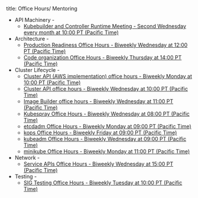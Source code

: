 title: Office Hours/ Mentoring

* API Machinery - 
    * [Kubebuilder and Controller Runtime Meeting - Second Wednesday every month at 10:00 PT (Pacific Time)](https://docs.google.com/document/d/1Ih-2cgg1bUrLwLVTB9tADlPcVdgnuMNBGbUl4D-0TIk/edit?usp=sharing)
* Architecture - 
    * [Production Readiness Office Hours - Biweekly Wednesday at 12:00 PT (Pacific Time)](https://docs.google.com/document/d/10QkXwiZfBL7wBKHHFslooXvGDKHA75jkkgiIXuKFryM/edit?usp=sharing)
    * [Code organization Office Hours - Biweekly Thursday at 14:00 PT (Pacific Time)](https://docs.google.com/document/d/1HtTI0rJEGP_MSf6eO87aCmx_tzpovPAAg7U2Zxwm8FE/edit#)
* Cluster Lifecycle - 
    * [Cluster API (AWS implementation) office hours - Biweekly Monday at 10:00 PT (Pacific Time)](https://docs.google.com/document/d/1ojR0jooQaHEuz3gGW6DxcZlsws9ZX7jHPC8walm1G3A/edit)
    * [Cluster API office hours - Biweekly Wednesday at 10:00 PT (Pacific Time)](https://docs.google.com/document/d/1fQNlqsDkvEggWFi51GVxOglL2P1Bvo2JhZlMhm2d-Co/edit)
    * [Image Builder office hours - Biweekly Wednesday at 11:00 PT (Pacific Time)](https://docs.google.com/document/d/1YIOD0Nnid_0h6rKlDxcbfJaoIRNO6mQd9Or5vKRNxaU/edit)
    * [Kubespray Office Hours - Biweekly Wednesday at 08:00 PT (Pacific Time)](https://docs.google.com/document/d/1oDI1rTwla393k6nEMkqz0RU9rUl3J1hov0kQfNcl-4o/edit)
    * [etcdadm Office Hours - Biweekly Monday at 09:00 PT (Pacific Time)](https://docs.google.com/document/d/1b_J0oBvi9lL0gsPgTOrCw1Zlx3e7BYEuXnB3d2S15pA/edit)
    * [kops Office Hours - Biweekly Friday at 09:00 PT (Pacific Time)](https://docs.google.com/document/d/12QkyL0FkNbWPcLFxxRGSPt_tNPBHbmni3YLY-lHny7E/edit)
    * [kubeadm Office Hours - Biweekly Wednesday at 09:00 PT (Pacific Time)](https://docs.google.com/document/d/130_kiXjG7graFNSnIAgtMS1G8zPDwpkshgfRYS0nggo/edit)
    * [minikube Office Hours - Biweekly Monday at 11:00 PT (Pacific Time)](https://docs.google.com/document/d/1jhfmL1gsgN39uCEgz5pW9tnIotFgHhxq2yfMK3KYE4w/edit)
* Network - 
    * [Service APIs Office Hours - Biweekly Wednesday at 15:00 PT (Pacific Time)](https://docs.google.com/document/d/1eg-YjOHaQ7UD28htdNxBR3zufebozXKyI28cl2E11tU/edit)
* Testing -
    * [SIG Testing Office Hours - Biweekly Tuesday at 10:00 PT (Pacific Time)](https://bit.ly/k8s-sig-testing-notes)
